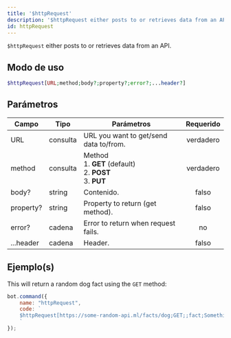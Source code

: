```yaml
---
title: '$httpRequest'
description: '$httpRequest either posts to or retrieves data from an API.'
id: httpRequest
---
```


`$httpRequest` either posts to or retrieves data from an API.

## Modo de uso

```php
$httpRequest[URL;method;body?;property?;error?;...header?]
```

## Parámetros

| Campo     | Tipo     | Parámetros                                                                                | Requerido |
| --------- | -------- | ----------------------------------------------------------------------------------------- |:---------:|
| URL       | consulta | URL you want to get/send data to/from.                                                    | verdadero |
| method    | consulta | Method <br /> 1. **GET** (default) <br /> 2. **POST** <br /> 3. **PUT** | verdadero |
| body?     | string   | Contenido.                                                                                |   falso   |
| property? | string   | Property to return (get method).                                                          |   falso   |
| error?    | cadena   | Error to return when request fails.                                                       |    no     |
| ...header | cadena   | Header.                                                                                   |   falso   |

## Ejemplo(s)

This will return a random dog fact using the `GET` method:

```javascript
bot.command({
    name: "httpRequest",
    code: `
    $httpRequest[https://some-random-api.ml/facts/dog;GET;;fact;Something went wrong.]
    `
});
```